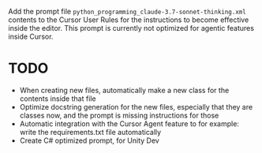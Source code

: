 Add the prompt file `python_programming_claude-3.7-sonnet-thinking.xml` contents to the Cursor User Rules for the instructions to become effective inside the editor.
This prompt is currently not optimized for agentic features inside Cursor.

# TODO
- When creating new files, automatically make a new class for the contents inside that file
- Optimize docstring generation for the new files, especially that they are classes now, and the prompt is missing instructions for those
- Automatic integration with the Cursor Agent feature to for example: write the requirements.txt file automatically
- Create C# optimized prompt, for Unity Dev
